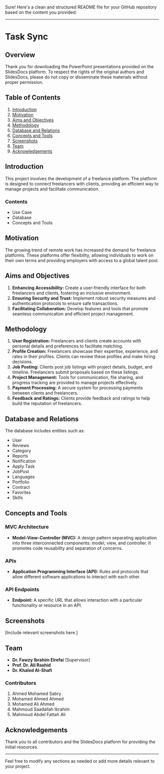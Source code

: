 Sure! Here's a clean and structured README file for your GitHub repository based on the content you provided:

---

# Task Sync

## Overview

Thank you for downloading the PowerPoint presentations provided on the SlidesDocs platform. To respect the rights of the original authors and SlidesDocs, please do not copy or disseminate these materials without proper permission.

## Table of Contents

1. [Introduction](#introduction)
2. [Motivation](#motivation)
3. [Aims and Objectives](#aims-and-objectives)
4. [Methodology](#methodology)
5. [Database and Relations](#database-and-relations)
6. [Concepts and Tools](#concepts-and-tools)
7. [Screenshots](#screenshots)
8. [Team](#team)
9. [Acknowledgements](#acknowledgements)

## Introduction

This project involves the development of a freelance platform. The platform is designed to connect freelancers with clients, providing an efficient way to manage projects and facilitate communication.

### Contents

- Use Case
- Database
- Concepts and Tools

## Motivation

The growing trend of remote work has increased the demand for freelance platforms. These platforms offer flexibility, allowing individuals to work on their own terms and providing employers with access to a global talent pool.

## Aims and Objectives

1. **Enhancing Accessibility:** Create a user-friendly interface for both freelancers and clients, fostering an inclusive environment.
2. **Ensuring Security and Trust:** Implement robust security measures and authentication protocols to ensure safe transactions.
3. **Facilitating Collaboration:** Develop features and tools that promote seamless communication and efficient project management.

## Methodology

1. **User Registration:** Freelancers and clients create accounts with personal details and preferences to facilitate matching.
2. **Profile Creation:** Freelancers showcase their expertise, experience, and rates in their profiles. Clients can review these profiles and make hiring decisions.
3. **Job Posting:** Clients post job listings with project details, budget, and timeline. Freelancers submit proposals based on these listings.
4. **Project Management:** Tools for communication, file sharing, and progress tracking are provided to manage projects effectively.
5. **Payment Processing:** A secure system for processing payments between clients and freelancers.
6. **Feedback and Ratings:** Clients provide feedback and ratings to help build the reputation of freelancers.

## Database and Relations

The database includes entities such as:

- User
- Reviews
- Category
- Reports
- Notification
- Apply Task
- JobPost
- Languages
- Portfolio
- Contract
- Favorites
- Skills

## Concepts and Tools

### MVC Architecture

- **Model-View-Controller (MVC):** A design pattern separating application into three interconnected components: model, view, and controller. It promotes code reusability and separation of concerns.

### APIs

- **Application Programming Interface (API):** Rules and protocols that allow different software applications to interact with each other.

### API Endpoints

- **Endpoint:** A specific URL that allows interaction with a particular functionality or resource in an API.

## Screenshots

[Include relevant screenshots here.]

## Team

- **Dr. Fawzy Ibrahim Elrefai** (Supervisor)
- **Prof. Dr. Ali Rashid**
- **Dr. Khaled Al-Shafi**

### Contributors

1. Ahmed Mohamed Sabry
2. Mohamed Ahmed Ahmed
3. Mohamed Ali Ahmed
4. Mahmoud Saadallah Ibrahim
5. Mahmoud Abdel Fattah Ali

## Acknowledgements

Thank you to all contributors and the SlidesDocs platform for providing the initial resources.

---

Feel free to modify any sections as needed or add more details relevant to your project.
